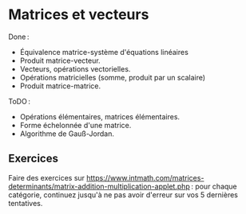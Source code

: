 <!-- LTeX: language=fr -->

Matrices et vecteurs
====================

Done :

- Équivalence matrice-système d'équations linéaires
- Produit matrice-vecteur.
- Vecteurs, opérations vectorielles.
- Opérations matricielles (somme, produit par un scalaire)
- Produit matrice-matrice.

ToDO :

- Opérations élémentaires, matrices élémentaires.
- Forme échelonnée d'une matrice.
- Algorithme de Gauß-Jordan.

## Exercices

Faire des exercices sur
<https://www.intmath.com/matrices-determinants/matrix-addition-multiplication-applet.php> : pour
chaque catégorie, continuez jusqu'à ne pas avoir d'erreur sur vos 5 dernières tentatives.
